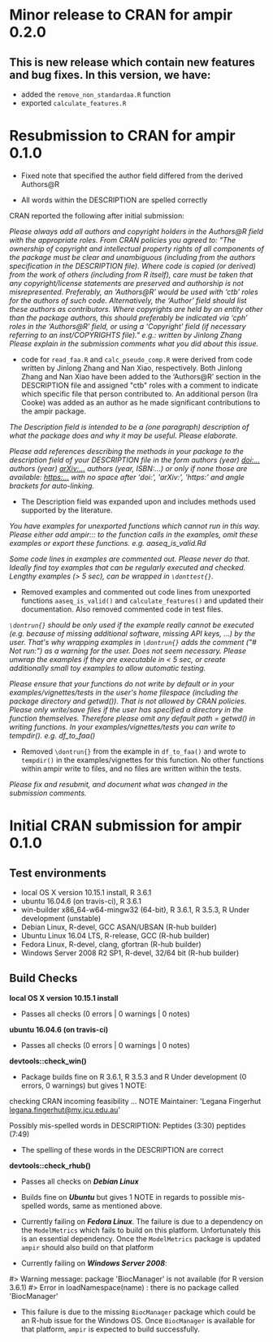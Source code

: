 # Minor release to **CRAN** for ampir 0.2.0
## This is new release which contain new features and bug fixes. In this version, we have:

- added the `remove_non_standardaa.R` function 
- exported `calculate_features.R` 


# Resubmission to **CRAN** for ampir 0.1.0

- Fixed note that specified the author field differed from the derived Authors@R

- All words within the DESCRIPTION are spelled correctly

  
CRAN reported the following after initial submission:

*Please always add all authors and copyright holders in the Authors@R field with the appropriate roles.
From CRAN policies you agreed to:
"The ownership of copyright and intellectual property rights of all components of the package must be clear and unambiguous (including from the authors specification in the DESCRIPTION file). Where code is copied (or derived) from the work of others (including from R itself), care must be taken that any copyright/license statements are preserved and authorship is not misrepresented.
Preferably, an ‘Authors@R’ would be used with ‘ctb’ roles for the authors of such code. Alternatively, the ‘Author’ field should list these authors as contributors.
Where copyrights are held by an entity other than the package authors, this should preferably be indicated via ‘cph’ roles in the ‘Authors@R’ field, or using a ‘Copyright’ field (if necessary referring to an inst/COPYRIGHTS file)."
e.g.: written by Jinlong Zhang
Please explain in the submission comments what you did about this issue.*

- code for `read_faa.R` and `calc_pseudo_comp.R` were derived from code written by Jinlong Zhang and Nan Xiao, respectively. Both Jinlong Zhang and Nan Xiao have been added to the ‘Authors@R’ section in the DESCRIPTION file and assigned "ctb" roles with a comment to indicate which specific file that person contributed to. An additional person (Ira Cooke) was added as an author as he made significant contributions to the ampir package. 

*The Description field is intended to be a (one paragraph) description
of what the package does and why it may be useful.
Please elaborate.*

*Please add references describing the methods in your package to the description field of your DESCRIPTION file in the form
authors (year) <doi:...>
authors (year) <arXiv:...>
authors (year, ISBN:...)
or only if none those are available:  <https:...>
with no space after 'doi:', 'arXiv:', 'https:' and angle brackets for auto-linking.*

- The Description field was expanded upon and includes methods used supported by the literature.

*You have examples for unexported functions which cannot run in this way.
Please either add ampir::: to the function calls in the examples, omit these examples or export these functions.
e.g. aaseq_is_valid.Rd*

*Some code lines in examples are commented out.
Please never do that. Ideally find toy examples that can be regularly executed and checked. Lengthy examples (> 5 sec), can be wrapped in `\donttest{}`.*

- Removed examples and commented out code lines from unexported functions `aaseq_is_valid()` and `calculate_features()` and updated their documentation. Also removed commented code in test files.

*`\dontrun{}` should be only used if the example really cannot be executed (e.g. because of missing additional software, missing API keys, ...) by the user. That's why wrapping examples in `\dontrun{}` adds the comment ("# Not run:") as a warning for the user.
Does not seem necessary.
Please unwrap the examples if they are executable in < 5 sec, or create additionally small toy examples to allow automatic testing.*

*Please ensure that your functions do not write by default or in your examples/vignettes/tests in the user's home filespace (including the package directory and getwd()). That is not allowed by CRAN policies. Please only write/save files if the user has specified a directory in the function themselves. Therefore please omit any default path = getwd() in writing functions.
In your examples/vignettes/tests you can write to tempdir().
e.g. df_to_faa()*

- Removed `\dontrun{}` from the example in `df_to_faa()` and wrote to `tempdir()` in the examples/vignettes for this function. No other functions within ampir write to files, and no files are written within the tests.

*Please fix and resubmit, and document what was changed in the submission comments.*

# Initial **CRAN** submission for ampir 0.1.0

## Test environments

* local OS X version 10.15.1 install, R 3.6.1
* ubuntu 16.04.6 (on travis-ci), R 3.6.1 
* win-builder x86_64-w64-mingw32 (64-bit), R 3.6.1, R 3.5.3, R Under development (unstable)
* Debian Linux, R-devel, GCC ASAN/UBSAN (R-hub builder)
* Ubuntu Linux 16.04 LTS, R-release, GCC (R-hub builder)
* Fedora Linux, R-devel, clang, gfortran (R-hub builder)
* Windows Server 2008 R2 SP1, R-devel, 32/64 bit (R-hub builder)



## Build Checks

**local OS X version 10.15.1 install**

- Passes all checks (0 errors | 0 warnings | 0 notes)

**ubuntu 16.04.6 (on travis-ci)**

- Passes all checks (0 errors | 0 warnings | 0 notes)

**devtools::check_win()** 

- Package builds fine on R 3.6.1, R 3.5.3 and R Under development (0 errors, 0 warnings) but gives 1 NOTE:

checking CRAN incoming feasibility ... NOTE
  Maintainer: 'Legana Fingerhut <legana.fingerhut@my.jcu.edu.au>'

Possibly mis-spelled words in DESCRIPTION:
  Peptides (3:30)
  peptides (7:49)

- The spelling of these words in the DESCRIPTION are correct

**devtools::check_rhub()**

- Passes all checks on ***Debian Linux***

- Builds fine on ***Ubuntu*** but gives 1 NOTE in regards to possible mis-spelled words, same as mentioned above.

- Currently failing on ***Fedora Linux***. The failure is due to a dependency on the `ModelMetrics` which fails to build on this platform. Unfortunately this is an essential dependency. Once the `ModelMetrics` package is updated `ampir` should also build on that platform

- Currently failing on ***Windows Server 2008***:

#> Warning message: package 'BiocManager' is not available (for R version 3.6.1) 
#> Error in loadNamespace(name) : there is no package called 'BiocManager'

- This failure is due to the missing `BiocManager` package which could be an R-hub issue for the Windows OS. Once `BiocManager` is available for that platform, `ampir` is expected to build successfully.

